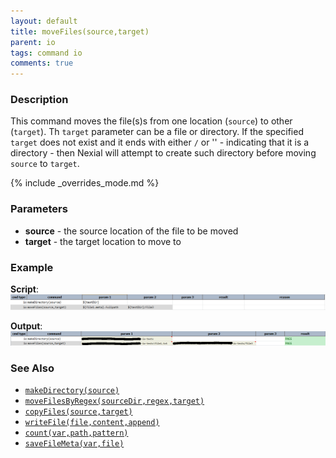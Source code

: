 ```yaml
---
layout: default
title: moveFiles(source,target)
parent: io
tags: command io
comments: true
---
```



### Description
This command moves the file(s)s from one location (`source`) to other (`target`). Th `target` parameter can be 
a file or directory. If the specified `target` does not exist and it ends with either `/` or '\' - indicating that it 
is a directory - then Nexial will attempt to create such directory before moving `source` to `target`. 

{% include _overrides_mode.md %}


### Parameters
- **source** - the source location of the file to be moved
- **target** - the target location to move to


### Example
**Script**:<br/>
![script](image/moveFiles_01.png)

**Output**:<br/>
![output](image/moveFiles_02.png)


### See Also
- [`makeDirectory(source)`](makeDirectory(source))
- [`moveFilesByRegex(sourceDir,regex,target)`](moveFilesByRegex(sourceDir,regex,target))
- [`copyFiles(source,target)`](copyFiles(source,target))
- [`writeFile(file,content,append)`](writeFile(file,content,append))
- [`count(var,path,pattern)`](count(var,path,pattern))
- [`saveFileMeta(var,file)`](saveFileMeta(var,file))
